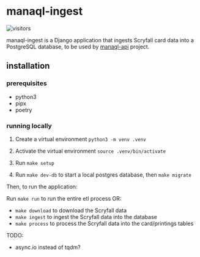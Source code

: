# manaql-ingest

![visitors](https://img.shields.io/endpoint?url=https://vu-mi.com/api/v1/views?id=jcserv/manaql-ingest)

manaql-ingest is a Django application that ingests Scryfall card data into a PostgreSQL database, to be used by [manaql-api](https://github.com/jcserv/manaql) project.

## installation

### prerequisites
- python3
- pipx
- poetry

### running locally
1. Create a virtual environment
`python3 -m venv .venv`

2. Activate the virtual environment
`source .venv/bin/activate`

3. Run `make setup`
4. Run `make dev-db` to start a local postgres database, then `make migrate`

Then, to run the application:

Run `make run` to run the entire etl process OR:
- `make download` to download the Scryfall data
- `make ingest` to ingest the Scryfall data into the database
- `make process` to process the Scryfall data into the card/printings tables

TODO:
- async.io instead of tqdm?
